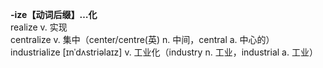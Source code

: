 **-ize【动词后缀】…化**  
realize v. 实现  
centralize v. 集中（center/centre(英) n. 中间，central a. 中心的）   
industrialize [ɪnˈdʌstriəlaɪz] v. 工业化（industry n. 工业，industrial a. 工业） 
